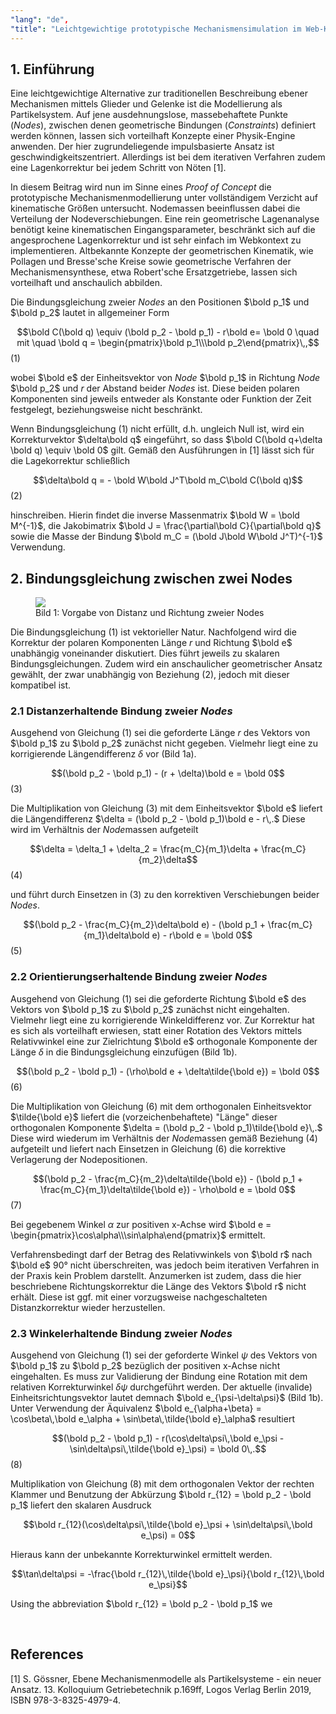```yaml
---
"lang": "de",
"title": "Leichtgewichtige prototypische Mechanismensimulation im Web-Kontext"
---
```


## 1. Einführung

Eine leichtgewichtige Alternative zur traditionellen Beschreibung ebener Mechanismen mittels Glieder und Gelenke ist die Modellierung als Partikelsystem. Auf jene ausdehnungslose, massebehaftete Punkte (*Nodes*), zwischen denen geometrische Bindungen (*Constraints*) definiert werden können, lassen sich vorteilhaft Konzepte einer Physik-Engine anwenden. Der hier zugrundeliegende impulsbasierte Ansatz ist geschwindigkeitszentriert. Allerdings ist bei dem iterativen Verfahren zudem eine Lagenkorrektur bei jedem Schritt von Nöten [1].

In diesem Beitrag wird nun im Sinne eines *Proof of Concept* die prototypische Mechanismenmodellierung unter vollständigem Verzicht auf kinematische Größen untersucht. Nodemassen beeinflussen dabei die Verteilung der Nodeverschiebungen. Eine rein geometrische Lagenanalyse benötigt keine kinematischen Eingangsparameter, beschränkt sich auf die angesprochene Lagenkorrektur und ist sehr einfach im Webkontext zu implementieren. Altbekannte Konzepte der geometrischen Kinematik, wie Pollagen und Bresse'sche Kreise sowie geometrische Verfahren der Mechanismensynthese, etwa Robert'sche Ersatzgetriebe, lassen sich vorteilhaft und anschaulich abbilden.

Die Bindungsgleichung zweier *Nodes* an den Positionen $\bold p_1$ und $\bold p_2$ lautet in allgemeiner Form 

$$\bold C(\bold q) \equiv (\bold p_2 - \bold p_1) - r\bold e= \bold 0 \quad mit \quad \bold q = \begin{pmatrix}\bold p_1\\\bold p_2\end{pmatrix}\,,$$ (1)

wobei $\bold e$ der Einheitsvektor von *Node* $\bold p_1$ in Richtung *Node* $\bold p_2$ und $r$ der Abstand beider *Nodes* ist. Diese beiden polaren Komponenten sind jeweils entweder als Konstante oder Funktion der Zeit festgelegt, beziehungsweise nicht beschränkt.

Wenn Bindungsgleichung (1) nicht erfüllt, d.h. ungleich Null ist, wird ein Korrekturvektor $\delta\bold q$ eingeführt, so dass $\bold C(\bold q+\delta \bold q) \equiv \bold 0$ gilt. Gemäß den Ausführungen in [1] lässt sich für die Lagekorrektur schließlich

$$\delta\bold q = - \bold W\bold J^T\bold m_C\bold C(\bold q)$$ (2)

hinschreiben. Hierin findet die inverse Massenmatrix $\bold W = \bold M^{-1}$, die Jakobimatrix $\bold J = \frac{\partial\bold C}{\partial\bold q}$ sowie die Masse der Bindung $\bold m_C = (\bold J\bold W\bold J^T)^{-1}$ Verwendung. 


## 2. Bindungsgleichung zwischen zwei Nodes

<figure>
  <img src="img/cstr.png">
  <figcaption>Bild 1: Vorgabe von Distanz und Richtung zweier Nodes</figcaption>
</figure>

Die Bindungsgleichung (1) ist vektorieller Natur. Nachfolgend wird die Korrektur der polaren Komponenten Länge $r$ und Richtung $\bold e$ unabhängig voneinander diskutiert. Dies führt jeweils zu skalaren Bindungsgleichungen. Zudem wird ein anschaulicher geometrischer Ansatz gewählt, der zwar unabhängig von Beziehung (2), jedoch mit dieser kompatibel ist.

### 2.1 Distanzerhaltende Bindung zweier *Nodes*

Ausgehend von Gleichung (1) sei die geforderte Länge $r$ des Vektors von $\bold p_1$ zu $\bold p_2$ zunächst nicht gegeben. Vielmehr liegt eine zu korrigierende Längendifferenz $\delta$ vor (Bild 1a).

$$(\bold p_2 - \bold p_1) - (r + \delta)\bold e = \bold 0$$ (3)

Die Multiplikation von Gleichung (3) mit dem Einheitsvektor $\bold e$ liefert die Längendifferenz $\delta = (\bold p_2 - \bold p_1)\bold e - r\,.$ Diese wird im Verhältnis der *Node*massen aufgeteilt

$$\delta = \delta_1 + \delta_2 = \frac{m_C}{m_1}\delta + \frac{m_C}{m_2}\delta$$ (4)

und führt durch Einsetzen in (3) zu den korrektiven Verschiebungen beider *Nodes*.

$$(\bold p_2 - \frac{m_C}{m_2}\delta\bold e) - (\bold p_1 + \frac{m_C}{m_1}\delta\bold e) - r\bold e = \bold 0$$ (5)


### 2.2 Orientierungserhaltende Bindung zweier *Nodes*

Ausgehend von Gleichung (1) sei die geforderte Richtung $\bold e$ des Vektors von $\bold p_1$ zu $\bold p_2$ zunächst nicht eingehalten. Vielmehr liegt eine zu korrigierende Winkeldifferenz vor. Zur Korrektur hat es sich als vorteilhaft erwiesen, statt einer Rotation des Vektors mittels Relativwinkel eine zur Zielrichtung $\bold e$ orthogonale Komponente der Länge $\delta$ in die Bindungsgleichung einzufügen (Bild 1b).

$$(\bold p_2 - \bold p_1) - (\rho\bold e + \delta\tilde{\bold e}) = \bold 0$$ (6)

Die Multiplikation von Gleichung (6) mit dem orthogonalen Einheitsvektor $\tilde{\bold e}$ liefert die (vorzeichenbehaftete) "Länge" dieser orthogonalen Komponente $\delta = (\bold p_2 - \bold p_1)\tilde{\bold e}\,.$ Diese wird wiederum im Verhältnis der *Node*massen gemäß Beziehung (4) aufgeteilt und liefert nach Einsetzen in Gleichung (6) die korrektive Verlagerung der Nodepositionen.

$$(\bold p_2 - \frac{m_C}{m_2}\delta\tilde{\bold e}) - (\bold p_1 + \frac{m_C}{m_1}\delta\tilde{\bold e}) - \rho\bold e = \bold 0$$ (7)

Bei gegebenem Winkel $\alpha$ zur positiven x-Achse wird $\bold e = \begin{pmatrix}\cos\alpha\\\sin\alpha\end{pmatrix}$ ermittelt.

Verfahrensbedingt darf der Betrag des Relativwinkels von $\bold r$ nach $\bold e$ 90° nicht überschreiten, was jedoch beim iterativen Verfahren in der Praxis kein Problem darstellt. Anzumerken ist zudem, dass die hier beschriebene Richtungskorrektur die Länge des Vektors $\bold r$ nicht erhält. Diese ist ggf. mit einer vorzugsweise nachgeschalteten Distanzkorrektur wieder herzustellen.

### 2.3 Winkelerhaltende Bindung zweier *Nodes*

Ausgehend von Gleichung (1) sei der geforderte Winkel $\psi$ des Vektors von $\bold p_1$ zu $\bold p_2$ bezüglich der positiven x-Achse nicht eingehalten. Es muss zur Validierung der Bindung eine Rotation mit dem relativen Korrekturwinkel $\delta\psi$ durchgeführt werden. Der aktuelle (invalide) Einheitsrichtungsvektor lautet demnach $\bold e_{\psi-\delta\psi}$ (Bild 1b). Unter Verwendung der Äquivalenz $\bold e_{\alpha+\beta} = \cos\beta\,\bold e_\alpha + \sin\beta\,\tilde{\bold e}_\alpha$ resultiert

$$(\bold p_2 - \bold p_1) - r(\cos\delta\psi\,\bold e_\psi - \sin\delta\psi\,\tilde{\bold e}_\psi) = \bold 0\,.$$ (8)

Multiplikation von Gleichung (8) mit dem orthogonalen Vektor der rechten Klammer und Benutzung der Abkürzung $\bold r_{12} = \bold p_2 - \bold p_1$ liefert den skalaren Ausdruck

$$\bold r_{12}(\cos\delta\psi\,\tilde{\bold e}_\psi + \sin\delta\psi\,\bold e_\psi) = 0$$

Hieraus kann der unbekannte Korrekturwinkel ermittelt werden.

$$\tan\delta\psi = -\frac{\bold r_{12}\,\tilde{\bold e}_\psi}{\bold r_{12}\,\bold e_\psi}$$



Using the abbreviation $\bold r_{12} = \bold p_2 - \bold p_1$ we 

<br>

## References 

<span id="1">[1] S. Gössner, Ebene Mechanismenmodelle als Partikelsysteme - ein neuer Ansatz. 13. Kolloquium Getriebetechnik p.169ff, Logos Verlag Berlin 2019, ISBN 978-3-8325-4979-4.</span> 
